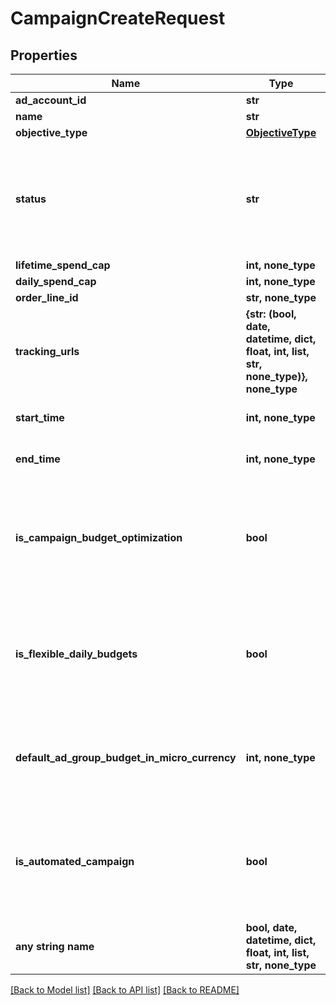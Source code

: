 # CampaignCreateRequest


## Properties
Name | Type | Description | Notes
------------ | ------------- | ------------- | -------------
**ad_account_id** | **str** | Campaign&#39;s Advertiser ID. | 
**name** | **str** | Campaign name. | 
**objective_type** | [**ObjectiveType**](ObjectiveType.md) |  | 
**status** | **str** |  | [optional]  if omitted the server will use the default value of "ACTIVE"
**lifetime_spend_cap** | **int, none_type** | Campaign total spending cap. | [optional] 
**daily_spend_cap** | **int, none_type** | Campaign daily spending cap. | [optional] 
**order_line_id** | **str, none_type** | Order line ID that appears on the invoice. | [optional] 
**tracking_urls** | **{str: (bool, date, datetime, dict, float, int, list, str, none_type)}, none_type** |  | [optional] 
**start_time** | **int, none_type** | Campaign start time. Unix timestamp in seconds. Only used for Campaign Budget Optimization (CBO) campaigns. | [optional] 
**end_time** | **int, none_type** | Campaign end time. Unix timestamp in seconds. Only used for Campaign Budget Optimization (CBO) campaigns. | [optional] 
**is_campaign_budget_optimization** | **bool** |  | [optional]  if omitted the server will use the default value of False
**is_flexible_daily_budgets** | **bool** |  | [optional]  if omitted the server will use the default value of False
**default_ad_group_budget_in_micro_currency** | **int, none_type** | When transitioning from campaign budget optimization to non-campaign budget optimization, the default_ad_group_budget_in_micro_currency will propagate to each child ad groups daily budget. Unit is micro currency of the associated advertiser account. | [optional] 
**is_automated_campaign** | **bool** |  | [optional]  if omitted the server will use the default value of False
**any string name** | **bool, date, datetime, dict, float, int, list, str, none_type** | any string name can be used but the value must be the correct type | [optional]

[[Back to Model list]](../README.md#documentation-for-models) [[Back to API list]](../README.md#documentation-for-api-endpoints) [[Back to README]](../README.md)


